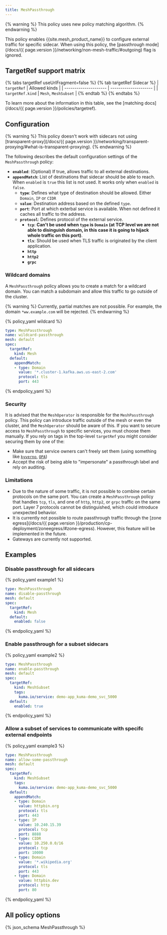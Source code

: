 ```yaml
---
title: MeshPassthrough
---
```


{% warning %}
This policy uses new policy matching algorithm.
{% endwarning %}

This policy enables {{site.mesh_product_name}} to configure external traffic for specific sidecar.
When using this policy, the [passthrough mode](/docs/{{ page.version }}/networking/non-mesh-traffic/#outgoing) flag is ignored.

## TargetRef support matrix

{% tabs targetRef useUrlFragment=false %}
{% tab targetRef Sidecar %}
| `targetRef`           | Allowed kinds         |
| --------------------- | --------------------- |
| `targetRef.kind`      | `Mesh`, `MeshSubset`  |
{% endtab %}
{% endtabs %}

To learn more about the information in this table, see the [matching docs](/docs/{{ page.version }}/policies/targetref).

## Configuration

{% warning %}
This policy doesn't work with sidecars not using [transparent-proxy](/docs/{{ page.version }}/networking/transparent-proxying/#what-is-transparent-proxying).
{% endwarning %}

The following describes the default configuration settings of the `MeshPassthrough` policy:

- **`enabled`**: (Optional) If true, allows traffic to all external destinations.
- **`appendMatch`**: List of destinations that sidecar should be able to reach. When `enabled` is `true` this list is not used. It works only when `enabled` is `false`.
  - **`type`**: Defines what type of destination should be allowed. Either `Domain`, `IP` or `CIDR`
  - **`value`**: Destination address based on the defined `type`.
  - **`port`**: Port at which exterbal service is available. When not defined it caches all traffic to the address.
  - **`protocol`**: Defines protocol of the external service.
    - **`tcp`**: **Can't be used when `type` is `Domain` (at TCP level we are not able to disinguish domain, in this case it is going to hijack whole traffic on this port)**.
    - **`tls`**: Should be used when TLS traffic is originated by the client application.
    - **`http`**
    - **`http2`**
    - **`grpc`**
  
### Wildcard domains

A `MeshPassthrough` policy allows you to create a match for a wildcard domain. You can match a subdomain and allow this traffic to go outside of the cluster.

{% warning %}
Currently, partial matches are not possible. For example, the domain `*ww.example.com` will be rejected.
{% endwarning %}

{% policy_yaml wildcard %}
```yaml
type: MeshPassthrough
name: wildcard-passthrough
mesh: default
spec:
  targetRef:
    kind: Mesh
  default:
    appendMatch:
    - type: Domain
      value: '*.cluster-1.kafka.aws.us-east-2.com'
      protocol: tls
      port: 443
```
{% endpolicy_yaml %}

### Security

It is advised that the `MeshOperator` is responsible for the `MeshPassthrough` policy. This policy can introduce traffic outside of the mesh or even the cluster, and the `MeshOperator` should be aware of this. If you want to secure access to `MeshPassthrough` to specific services, you must choose them manually. If you rely on tags in the top-level `targetRef` you might consider securing them by one of the:

* Make sure that service owners can't freely set them (using something like [`kyverno`](https://kyverno.io/), [`OPA`](https://www.openpolicyagent.org/))
* Accept the risk of being able to "impersonate" a passthrough label and rely on auditing.

### Limitations

* Due to the nature of some traffic, it is not possible to combine certain protocols on the same port. You can create a `MeshPassthrough` policy that handles `tcp`, `tls`, and one of `http`, `http2`, or `grpc` traffic on the same port. Layer 7 protocols cannot be distinguished, which could introduce unexpected behavior.
* It is currently not possible to route passthrough traffic through the [zone egress](/docs/{{ page.version }}/production/cp-deployment/zoneegress/#zone-egress). However, this feature will be implemented in the future.
* Gateways are currently not supported.

## Examples

### Disable passthrough for all sidecars

{% policy_yaml example1 %}
```yaml
type: MeshPassthrough
name: disable-passthrough
mesh: default
spec:
  targetRef:
    kind: Mesh
  default:
    enabled: false
```
{% endpolicy_yaml %}

### Enable passthrough for a subset sidecars

{% policy_yaml example2 %}
```yaml
type: MeshPassthrough
name: enable-passthrough
mesh: default
spec:
  targetRef:
    kind: MeshSubset
    tags:
      kuma.io/service: demo-app_kuma-demo_svc_5000
  default:
    enabled: true
```
{% endpolicy_yaml %}

### Allow a subset of services to communicate with specifc external endpoints

{% policy_yaml example3 %}
```yaml
type: MeshPassthrough
name: allow-some-passthrough
mesh: default
spec:
  targetRef:
    kind: MeshSubset
    tags:
      kuma.io/service: demo-app_kuma-demo_svc_5000
  default:
    appendMatch:
    - type: Domain
      value: httpbin.org
      protocol: tls
      port: 443
    - type: IP
      value: 10.240.15.39
      protocol: tcp
      port: 8888
    - type: CIDR
      value: 10.250.0.0/16
      protocol: tcp
      port: 10000
    - type: Domain
      value: '*.wikipedia.org'
      protocol: tls
      port: 443
    - type: Domain
      value: httpbin.dev
      protocol: http
      port: 80
```
{% endpolicy_yaml %}

## All policy options

{% json_schema MeshPassthrough %}
